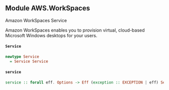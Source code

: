 ## Module AWS.WorkSpaces

<fullname>Amazon WorkSpaces Service</fullname> <p>Amazon WorkSpaces enables you to provision virtual, cloud-based Microsoft Windows desktops for your users.</p>

#### `Service`

``` purescript
newtype Service
  = Service Service
```

#### `service`

``` purescript
service :: forall eff. Options -> Eff (exception :: EXCEPTION | eff) Service
```


